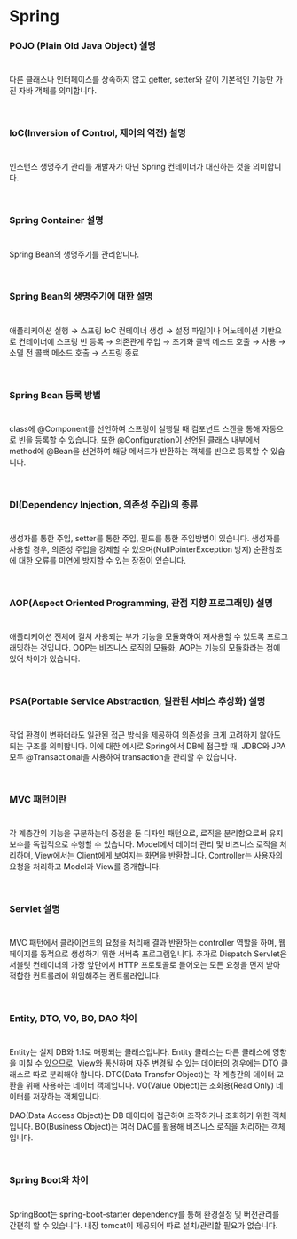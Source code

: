 # Spring

### POJO (Plain Old Java Object) 설명
#
다른 클래스나 인터페이스를 상속하지 않고 getter, setter와 같이 기본적인 기능만 가진 자바 객체를 의미합니다.

<br>

### IoC(Inversion of Control, 제어의 역전) 설명
#
인스턴스 생명주기 관리를 개발자가 아닌 Spring 컨테이너가 대신하는 것을 의미합니다.

<br>

### Spring Container 설명
#
Spring Bean의 생명주기를 관리합니다.

<br>

### Spring Bean의 생명주기에 대한 설명
#
애플리케이션 실행 → 스프링 IoC 컨테이너 생성 → 설정 파일이나 어노테이션 기반으로 컨테이너에 스프링 빈 등록 → 의존관계 주입 → 초기화 콜백 메소드 호출 → 사용 → 소멸 전 콜백 메소드 호출 → 스프링 종료

<br>

### Spring Bean 등록 방법
#
class에 @Component를 선언하여 스프링이 실행될 때 컴포넌트 스캔을 통해 자동으로 빈을 등록할 수 있습니다.
또한 @Configuration이 선언된 클래스 내부에서 method에 @Bean을 선언하여 해당 메서드가 반환하는 객체를 빈으로 등록할 수 있습니다.

<br>

### DI(Dependency Injection, 의존성 주입)의 종류
#
생성자를 통한 주입, setter를 통한 주입, 필드를 통한 주입방법이 있습니다.
생성자를 사용할 경우, 의존성 주입을 강제할 수 있으며(NullPointerException 방지) 순환참조에 대한 오류를 미연에 방지할 수 있는 장점이 있습니다.

<br>

### AOP(Aspect Oriented Programming, 관점 지향 프로그래밍) 설명
#
애플리케이션 전체에 걸쳐 사용되는 부가 기능을 모듈화하여 재사용할 수 있도록 프로그래밍하는 것입니다. OOP는 비즈니스 로직의 모듈화, AOP는 기능의 모듈화라는 점에 있어 차이가 있습니다.

<br>

### PSA(Portable Service Abstraction, 일관된 서비스 추상화) 설명
#
작업 환경이 변하더라도 일관된 접근 방식을 제공하여 의존성을 크게 고려하지 않아도 되는 구조를 의미합니다.
이에 대한 예시로 Spring에서 DB에 접근할 때, JDBC와 JPA 모두 @Transactional을 사용하여 transaction을 관리할 수 있습니다.

<br>

### MVC 패턴이란
#
각 계층간의 기능을 구분하는데 중점을 둔 디자인 패턴으로, 로직을 분리함으로써 유지보수를 독립적으로 수행할 수 있습니다.
Model에서 데이터 관리 및 비즈니스 로직을 처리하며, View에서는 Client에게 보여지는 화면을 반환합니다. Controller는 사용자의 요청을 처리하고 Model과 View를 중개합니다.

<br>

### Servlet 설명
#
MVC 패턴에서 클라이언트의 요청을 처리해 결과 반환하는 controller 역할을 하며, 웹 페이지를 동적으로 생성하기 위한 서버측 프로그램입니다.
추가로 Dispatch Servlet은 서블릿 컨테이너의 가장 앞단에서 HTTP 프로토콜로 들어오는 모든 요청을 먼저 받아 적합한 컨트롤러에 위임해주는 컨트롤러입니다.

<br>

### Entity, DTO, VO, BO, DAO 차이
#
Entity는 실제 DB와 1:1로 매핑되는 클래스입니다.
Entity 클래스는 다른 클래스에 영향을 미칠 수 있으므로, View와 통신하며 자주 변경될 수 있는 데이터의 경우에는 DTO 클래스로 따로 분리해야 합니다.
DTO(Data Transfer Object)는 각 계층간의 데이터 교환을 위해 사용하는 데이터 객체입니다.
VO(Value Object)는 조회용(Read Only) 데이터를 저장하는 객체입니다.

DAO(Data Access Object)는 DB 데이터에 접근하여 조작하거나 조회하기 위한 객체입니다.
BO(Business Object)는 여러 DAO를 활용해 비즈니스 로직을 처리하는 객체입니다.

<br>

### Spring Boot와 차이
#
SpringBoot는 spring-boot-starter dependency를 통해 환경설정 및 버전관리를 간편히 할 수 있습니다.
내장 tomcat이 제공되어 따로 설치/관리할 필요가 없습니다.

